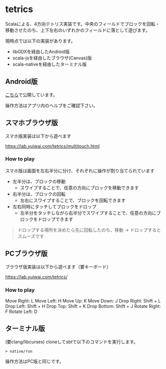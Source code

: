 # tetrics

Scalaによる、4方向テトリス実装です。中央のフィールドでブロックを回転・移動させたのち、上下左右のいずれかのフィールドに落として遊びます。

現時点では以下の実装があります。

- libGDXを経由したAndroid版
- scala-jsを経由したブラウザ(Canvas)版
- scala-nativeを経由したターミナル版

## Android版

[こちら](https://play.google.com/store/apps/details?id=com.yuiwai.tetrics)で公開しています。

操作方法はアプリ内のヘルプをご確認下さい。

## スマホブラウザ版

スマホ版実装は以下から遊べます

https://lab.yuiwai.com/tetrics/multitouch.html

### How to play

スマホ版は画面を左右半分に分け、それぞれに操作が割り当てられています

- 左半分は、ブロックの移動
  - スワイプすることで、任意の方向にブロックを移動できます
- 右半分は、ブロックの回転
  - 左右にスワイプすることで、ブロックを回転できます
- 左右同時にタッチしてブロックをドロップ
  - 左半分をタッチしながら右半分でスワイプすることで、任意の方向にブロックをドロップできます

> ドロップする場所を決めたら先に回転したのち、移動 -> ドロップするとスムーズです

## PCブラウザ版

ブラウザ版実装は以下から遊べます（要キーボード）

https://lab.yuiwai.com/tetrics/

### How to play

Move Right: L
Move Left: H
Move Up: K
Move Down: J
Drop Right: Shift + L
Drop Left: Shift + H
Drop Top: Shift + K
Drop Bottom: Shift + J
Rotate Right: F
Rotate Left: D

## ターミナル版

(要clang/libcurses) cloneしてsbtで以下のコマンドを実行します。

`> native/run`

操作方法はPC版と同じです。